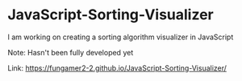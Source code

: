 # JavaScript-Sorting-Visualizer

I am working on creating a sorting algorithm visualizer in JavaScript

Note: Hasn't been fully developed yet

Link: https://fungamer2-2.github.io/JavaScript-Sorting-Visualizer/
